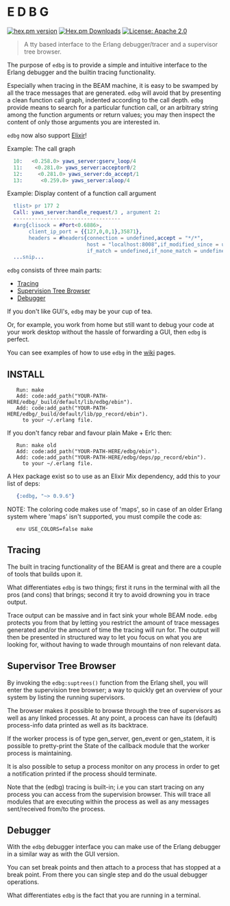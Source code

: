 # E D B G

[![hex.pm version](https://img.shields.io/hexpm/v/edbg.svg)](https://hex.pm/packages/edbg)
[![Hex.pm Downloads](https://img.shields.io/hexpm/dt/edbg.svg?style=flat-square)](https://hex.pm/packages/edbg)
[![License: Apache 2.0](https://img.shields.io/badge/license-Apache%202.0-blue.svg)](LICENSE)

> A tty based interface to the Erlang debugger/tracer and a supervisor tree browser.

The purpose of `edbg` is to provide a simple and intuitive
interface to the Erlang debugger and the builtin tracing functionality.

Especially when tracing in the BEAM machine, it is easy to be swamped
by all the trace messages that are generated. `edbg` will avoid that
by presenting a clean function call graph, indented according to the call
depth. `edbg` provide means to search for a particular function call,
or an arbitrary string among the function arguments or return values;
you may then inspect the content of only those arguments you are
interested in.

`edbg` now also support [Elixir](https://github.com/etnt/edbg/wiki/Tracing#elixir-support)!

Example: The call graph

```erlang
  10:   <0.258.0> yaws_server:gserv_loop/4
  11:    <0.281.0> yaws_server:acceptor0/2
  12:     <0.281.0> yaws_server:do_accept/1
  13:      <0.259.0> yaws_server:aloop/4

```

Example: Display content of a function call argument

```erlang
  tlist> pr 177 2
  Call: yaws_server:handle_request/3 , argument 2:
  -----------------------------------
  #arg{clisock = #Port<0.6886>,
       client_ip_port = {{127,0,0,1},35871},
       headers = #headers{connection = undefined,accept = "*/*",
                          host = "localhost:8008",if_modified_since = undefined,
                          if_match = undefined,if_none_match = undefined,
  ...snip...

```
`edbg` consists of three main parts:

* [Tracing](#tracing)
* [Supervision Tree Browser](#supervisor-tree)
* [Debugger](#debugger)

If you don't like GUI's, `edbg` may be your cup of tea.

Or, for example, you work from home but still want to debug your code
at your work desktop without the hassle of forwarding a GUI,
then `edbg` is perfect.

You can see examples of how to use `edbg` in
the [wiki](https://github.com/etnt/edbg/wiki) pages.

<a name="install"></a>
## INSTALL
```
   Run: make
   Add: code:add_path("YOUR-PATH-HERE/edbg/_build/default/lib/edbg/ebin").
   Add: code:add_path("YOUR-PATH-HERE/edbg/_build/default/lib/pp_record/ebin").
     to your ~/.erlang file.
```

If you don't fancy rebar and favour plain Make + Erlc then:
```
   Run: make old
   Add: code:add_path("YOUR-PATH-HERE/edbg/ebin").
   Add: code:add_path("YOUR-PATH-HERE/edbg/deps/pp_record/ebin").
     to your ~/.erlang file.
```

A Hex package exist so to use as an Elixir Mix dependency,
add this to your list of deps:

``` erlang
   {:edbg, "~> 0.9.6"}
```

NOTE: The coloring code makes use of 'maps', so in case of an
older Erlang system where 'maps' isn't supported, you must compile
the code as:
```
   env USE_COLORS=false make
```



<a name="tracing"></a>
## Tracing

The built in tracing functionality of the BEAM is great
and there are a couple of tools that builds upon it.

What differentiates `edbg` is two things; first it runs in
the terminal with all the pros (and cons) that brings;
second it try to avoid drowning you in trace output.

Trace output can be massive and in fact sink your whole
BEAM node. `edbg` protects you from that by letting you
restrict the amount of trace messages generated and/or
the amount of time the tracing will run for. The output
will then be presented in structured way to let you
focus on what you are looking for, without having to
wade through mountains of non relevant data.

<a name="supervisor-tree"></a>
## Supervisor Tree Browser
By invoking the `edbg:suptrees()` function from the Erlang shell,
you will enter the supervision tree browser; a way to quickly
get an overview of your system by listing the running supervisors.

The browser makes it possible to browse through the tree of supervisors
as well as any linked processes. At any point, a process can have its
(default) process-info data printed as well as its backtrace.

If the worker process is of type gen_server, gen_event or gen_statem,
it is possible to pretty-print the State of the callback module that
the worker process is maintaining.

It is also possible to setup a process monitor on any process in order
to get a notification printed if the process should terminate.

Note that the (edbg) tracing is built-in; i.e you can start tracing 
on any process you can access from the supervision browser.
This will trace all modules that are executing within the process
as well as any messages sent/received from/to the process.


<a name="debugger"></a>
## Debugger

With the `edbg` debugger interface you can make use of the Erlang
debugger in a similar way as with the GUI version.

You can set break points and then attach to a process that has
stopped at a break point. From there you can single step and do the
usual debugger operations.

What differentiates `edbg` is the fact that you are running in a 
terminal.


